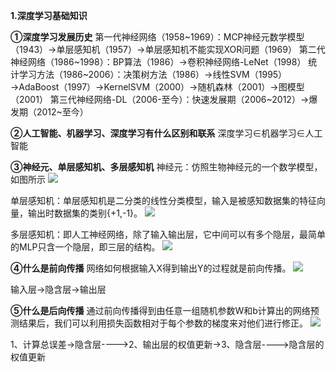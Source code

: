 **1.深度学习基础知识**

**①深度学习发展历史**
第一代神经网络（1958~1969）：MCP神经元数学模型（1943）→单层感知机（1957）→单层感知机不能实现XOR问题（1969）
第二代神经网络（1986~1998）：BP算法（1986）→卷积神经网络-LeNet（1998）
统计学习方法（1986~2006）：决策树方法（1986）→线性SVM（1995）→AdaBoost（1997）→KernelSVM（2000）→随机森林（2001）→图模型（2001）
第三代神经网络-DL（2006-至今）：快速发展期（2006~2012）→爆发期（2012~至今）

**②人工智能、机器学习、深度学习有什么区别和联系**
深度学习∈机器学习∈人工智能

**③神经元、单层感知机、多层感知机**
神经元：仿照生物神经元的一个数学模型，如图所示
![](https://ai-studio-static-online.cdn.bcebos.com/4db2ef09607045d0bdd076bc645a7d8f62bc20c859cf473889eb741d47651f0d)

单层感知机：单层感知机是二分类的线性分类模型，输入是被感知数据集的特征向量，输出时数据集的类别{+1,-1}。
![](https://ai-studio-static-online.cdn.bcebos.com/678f13f299b64a6196d53ce3faf3e77e5b64be3750344c84ab63b6c3dc7d6fdf)

多层感知机：即人工神经网络，除了输入输出层，它中间可以有多个隐层，最简单的MLP只含一个隐层，即三层的结构。
![](https://ai-studio-static-online.cdn.bcebos.com/aab5f2c7c66a425994c57ffc87382b89f88f037cdf464bc69676573d10a455cd)


**④什么是前向传播**
网络如何根据输入X得到输出Y的过程就是前向传播。
![](https://ai-studio-static-online.cdn.bcebos.com/9bc40b72184e41d682665204f6a6681fef22cea46d414543945f8e1795da267c)

输入层→隐含层→输出层

**⑤什么是后向传播**
通过前向传播得到由任意一组随机参数W和b计算出的网络预测结果后，我们可以利用损失函数相对于每个参数的梯度来对他们进行修正。
![](https://ai-studio-static-online.cdn.bcebos.com/f982b77366da468baee9f05e70c769d9f704bc1fa5cc44ca875633a84e16546d)

1、计算总误差→隐含层---->2、输出层的权值更新→3、隐含层---->隐含层的权值更新

